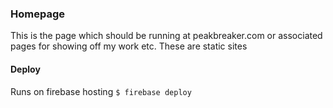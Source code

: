 ### Homepage

This is the page which should be running at peakbreaker.com or associated pages
for showing off my work etc. These are static sites

#### Deploy

Runs on firebase hosting
`$ firebase deploy`
